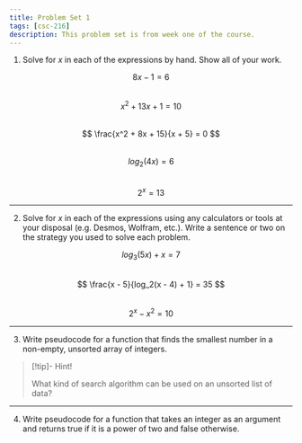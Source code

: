 ```yaml
---
title: Problem Set 1
tags: [csc-216]
description: This problem set is from week one of the course.
---
```


1. Solve for $x$ in each of the expressions by hand. Show all of your work.

$$
8x - 1 = 6
$$

<div style="margin-bottom:2rem;"></div>

$$
x^2 + 13x + 1 = 10
$$

<div style="margin-bottom:2rem;"></div>

$$
\frac{x^2 + 8x + 15}{x + 5} = 0
$$

<div style="margin-bottom:2rem;"></div>

$$
log_2(4x) = 6
$$

<div style="margin-bottom:2rem;"></div>

$$
2^x = 13
$$

---

2. Solve for $x$ in each of the expressions using any calculators or tools at your disposal (e.g. Desmos, Wolfram, etc.). Write a sentence or two on the strategy you used to solve each problem.

$$
log_3(5x) + x = 7
$$

<div style="margin-bottom:2rem;"></div>

$$
\frac{x - 5}{log_2(x - 4) + 1} = 35
$$

<div style="margin-bottom:2rem;"></div>

$$
2^x - x^2 = 10
$$

---

3. Write pseudocode for a function that finds the smallest number in a non-empty, unsorted array of integers.

> [!tip]- Hint!
>
> What kind of search algorithm can be used on an unsorted list of data?

---

4. Write pseudocode for a function that takes an integer as an argument and returns true if it is a power of two and false otherwise.
